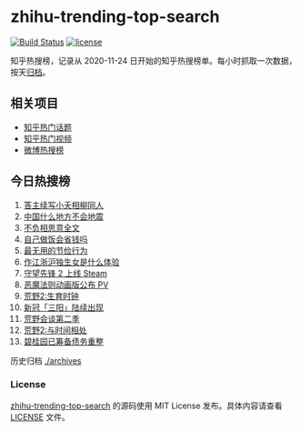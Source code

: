 # zhihu-trending-top-search

[![Build Status](https://github.com/justjavac/zhihu-trending-top-search/workflows/ci/badge.svg?branch=main)](https://github.com/justjavac/zhihu-trending-top-search/actions)
[![license](https://img.shields.io/github/license/justjavac/zhihu-trending-top-search)](https://github.com/justjavac/zhihu-trending-top-search/blob/main/LICENSE)

知乎热搜榜，记录从 2020-11-24 日开始的知乎热搜榜单。每小时抓取一次数据，按天[归档](./archives)。

## 相关项目

- [知乎热门话题](https://github.com/justjavac/zhihu-trending-hot-questions)
- [知乎热门视频](https://github.com/justjavac/zhihu-trending-hot-video)
- [微博热搜榜](https://github.com/justjavac/weibo-trending-hot-search)

## 今日热搜榜

<!-- BEGIN -->
<!-- 最后更新时间 Sat Aug 12 2023 17:05:49 GMT+0800 (China Standard Time) -->

1. [答主续写小夭相柳同人](https://www.zhihu.com/search?q=%E7%AD%94%E4%B8%BB%E7%BB%AD%E5%86%99%E5%B0%8F%E5%A4%AD%E7%9B%B8%E6%9F%B3%E5%90%8C%E4%BA%BA)
1. [中国什么地方不会地震](https://www.zhihu.com/search?q=%E4%B8%AD%E5%9B%BD%E4%BB%80%E4%B9%88%E5%9C%B0%E6%96%B9%E4%B8%8D%E4%BC%9A%E5%9C%B0%E9%9C%87)
1. [不负相思意全文](https://www.zhihu.com/search?q=%E4%B8%8D%E8%B4%9F%E7%9B%B8%E6%80%9D%E6%84%8F%E5%85%A8%E6%96%87)
1. [自己做饭会省钱吗](https://www.zhihu.com/search?q=%E8%87%AA%E5%B7%B1%E5%81%9A%E9%A5%AD%E4%BC%9A%E7%9C%81%E9%92%B1%E5%90%97)
1. [最无用的节俭行为](https://www.zhihu.com/search?q=%E6%9C%80%E6%97%A0%E7%94%A8%E7%9A%84%E8%8A%82%E4%BF%AD%E8%A1%8C%E4%B8%BA)
1. [作江浙沪独生女是什么体验](https://www.zhihu.com/search?q=%E4%BD%9C%E6%B1%9F%E6%B5%99%E6%B2%AA%E7%8B%AC%E7%94%9F%E5%A5%B3%E6%98%AF%E4%BB%80%E4%B9%88%E4%BD%93%E9%AA%8C)
1. [守望先锋 2 上线 Steam](https://www.zhihu.com/search?q=%E5%AE%88%E6%9C%9B%E5%85%88%E9%94%8B%202%20%E4%B8%8A%E7%BA%BF%20Steam)
1. [恶魔法则动画版公布 PV](https://www.zhihu.com/search?q=%E6%81%B6%E9%AD%94%E6%B3%95%E5%88%99%E5%8A%A8%E7%94%BB%E7%89%88%E5%85%AC%E5%B8%83%20PV)
1. [荒野2:生育时钟](https://www.zhihu.com/search?q=%E8%8D%92%E9%87%8E2%3A%E7%94%9F%E8%82%B2%E6%97%B6%E9%92%9F)
1. [新冠「三阳」陆续出现](https://www.zhihu.com/search?q=%E6%96%B0%E5%86%A0%E3%80%8C%E4%B8%89%E9%98%B3%E3%80%8D%E9%99%86%E7%BB%AD%E5%87%BA%E7%8E%B0)
1. [荒野会谈第二季](https://www.zhihu.com/search?q=%E8%8D%92%E9%87%8E%E4%BC%9A%E8%B0%88%E7%AC%AC%E4%BA%8C%E5%AD%A3)
1. [荒野2:与时间相处](https://www.zhihu.com/search?q=%E8%8D%92%E9%87%8E2%3A%E4%B8%8E%E6%97%B6%E9%97%B4%E7%9B%B8%E5%A4%84)
1. [碧桂园已筹备债务重整](https://www.zhihu.com/search?q=%E7%A2%A7%E6%A1%82%E5%9B%AD%E5%B7%B2%E7%AD%B9%E5%A4%87%E5%80%BA%E5%8A%A1%E9%87%8D%E6%95%B4)

<!-- END -->

历史归档 [./archives](./archives)

### License

[zhihu-trending-top-search](https://github.com/justjavac/zhihu-trending-top-search) 的源码使用 MIT License
发布。具体内容请查看 [LICENSE](./LICENSE) 文件。

